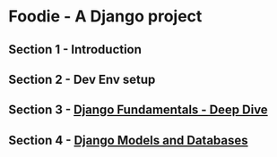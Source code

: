 # Foodie - A Django project

## Section 1 - Introduction

## Section 2 - Dev Env setup

## Section 3 - [Django Fundamentals - Deep Dive](notes/Section3.md)

## Section 4 - [Django Models and Databases](notes/Section4.md)
